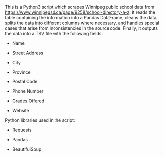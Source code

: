 This is a Python3 script which scrapes Winnipeg public school data from https://www.winnipegsd.ca/page/9258/school-directory-a-z. It reads the table containing the information into a Pandas DataFrame, cleans the data, splits the data into different columns where necessary, and handles special cases that arise from inconsistencies in the source code. Finally, it outputs the data into a TSV file with the following fields:

- Name

- Street Address

- City

- Province

- Postal Code

- Phone Number

- Grades Offered

- Website

Python libraries used in the script:

- Requests

- Pandas

- BeautifulSoup
